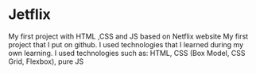 # Jetflix
My first project with HTML ,CSS and JS based on Netflix website
My first project that I put on github. I used technologies that I learned during my own learning. I used technologies such as: HTML, CSS (Box Model, CSS Grid, Flexbox), pure JS
